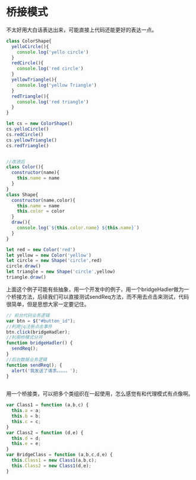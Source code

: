 # 桥接模式

不太好用大白话表达出来，可能直接上代码还能更好的表达一点。




```js
class ColorShape{
  yelloCircle(){
    console.log('yello circle')
  }
  redCircle(){
    console.log('red circle')
  }
  yellowTriangle(){
    console.log('yellow Triangle')
  }
  redTriangle(){
    console.log('red triangle')
  }
}

let cs = new ColorShape()
cs.yelloCircle()
cs.redCircle()
cs.yellowTriangle()
cs.redTriangle()


//改进后
class Color(){
  constructor(name){
    this.name = name
  }
}
class Shape{
  constructor(name,color){
    this.name = name
    this.color = color
  }
  draw(){
    console.log(`${this.color.name} ${this.name}`)
  }
}

let red = new Color('red')
let yellow = new Color('yellow')
let circle = new Shape('circle',red)
circle.draw()
let triangle = new Shape('circle',yellow)
triangle.draw()

```

上面这个例子可能有些抽象，用一个开发中的例子，用一个bridgeHadler做为一个桥接方法，后续我们可以直接测试sendReq方法，而不用去点击来测试，代码很简单，但是思想大家一定要记住。
```js
// 前台代码业务逻辑
var btn = $("#button_id");
//利用jq注册点击事件
btn.click(bridgeHadler);
//利用桥模式分开
function bridgeHadler() {
  sendReq();
}
//后台数据业务逻辑
function sendReq(); {
  alert('我发送了请求。。。。。');
}
 
```

用一个桥接类，可以把多个类组织在一起使用，怎么感觉有和代理模式有点像啊。
```js
var Class1 = function (a,b,c) {
  this.a = a;
  this.b = b;
  this.c = c;
}
var Class2 = function (d,e) {
  this.d = d;
  this.e = e;
}
var BridgeClass = function (a,b,c,d,e) {
  this.Class1 = new Class1(a,b,c);
  this.Class2 = new Class1(d,e);
}
```






